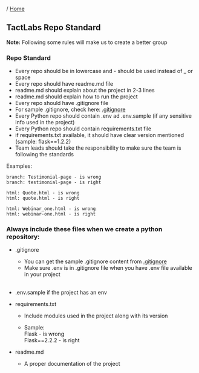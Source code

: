 / [Home](index.md)

## TactLabs Repo Standard

**Note:** Following some rules will make us to create a better group



### Repo Standard
- Every repo should be in lowercase and - should be used instead of _ or space
- Every repo should have readme.md file
- readme.md should explain about the project in 2-3 lines
- readme.md should explain how to run the project
- Every repo should have .gitignore file 
- For sample .gitignore, check here: [.gitignore](https://wiki.tactii.com/gitignore.html)
- Every Python repo should contain .env ad .env.sample (if any sensitive info used in the project)
- Every Python repo should contain requirements.txt file
- if requirements.txt available, it should have clear version mentioned (sample: flask==1.2.2)
- Team leads should take the responsibility to make sure the team is following the standards


Examples:
```
branch: Testimonial-page - is wrong
branch: testimonial-page - is right

html: Quote.html - is wrong
html: quote.html - is right

html: Webinar_one.html - is wrong
html: webinar-one.html - is right
```


### Always include these files when we create a python repository:

* .gitignore

    - You can get the sample .gitignore content from [.gitignore](https://wiki.tactii.com/gitignore.html)
    - Make sure .env is in .gitignore file when you have .env file available in your project
    <br>
* .env.sample if the project has an env

* requirements.txt

    - Include modules used in the project along with its version

    - Sample:
        <br>
        Flask - is wrong
        <br>
        Flask==2.2.2  - is right


* readme.md 

    - A proper documentation of the project 